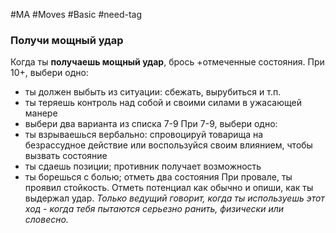 #MA #Moves #Basic #need-tag

### Получи мощный удар

Когда ты **получаешь мощный удар**, брось +отмеченные состояния. При 10+, выбери одно:
- ты должен выбыть из ситуации: сбежать, вырубиться и т.п.
- ты теряешь контроль над собой и своими силами в ужасающей манере
- выбери два варианта из списка 7-9
При 7-9, выбери одно:
- ты взрываешься вербально: спровоцируй товарища на безрассудное действие или воспользуйся своим влиянием, чтобы вызвать состояние
- ты сдаешь позиции; противник получает возможность
- ты борешься с болью; отметь два состояния
При провале, ты проявил стойкость. Отметь потенциал как обычно и опиши, как ты выдержал удар.
*Только ведущий говорит, когда ты используешь этот ход - когда тебя пытаются серьезно ранить, физически или словесно.*




